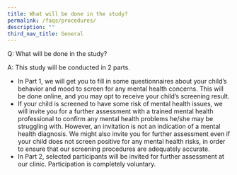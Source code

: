 ```yaml
---
title: What will be done in the study?
permalink: /faqs/procedures/
description: ""
third_nav_title: General
---
```

Q: What will be done in the study?

A: This study will be conducted in 2 parts.
* In Part 1, we will get you to fill in some questionnaires about your child’s behavior and mood to screen for any mental health concerns. This will be done online, and you may opt to receive your child’s screening result.
*  If your child is screened to have some risk of mental health issues, we will invite you for a further assessment with a trained mental health professional to confirm any mental health problems he/she may be struggling with. However, an invitation is not an indication of a mental health diagnosis. We might also invite you for further assessment even if your child does not screen positive for any mental health risks, in order to ensure that our screening procedures are adequately accurate.
*  In Part 2, selected participants will be invited for further assessment at our clinic. Participation is completely voluntary.